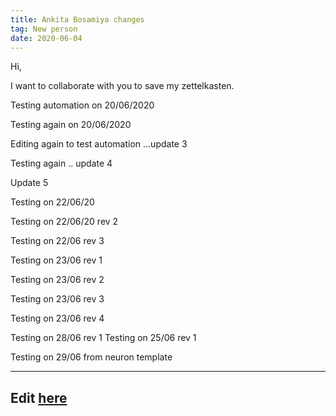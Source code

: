 ```yaml
---
title: Ankita Bosamiya changes
tag: New person
date: 2020-06-04
---
```


Hi,

I want to collaborate with you to save my zettelkasten.

Testing automation on 20/06/2020

Testing again on 20/06/2020

Editing again to test automation ...update 3

Testing again .. update 4

Update 5

Testing on 22/06/20

Testing on 22/06/20 rev 2

Testing on 22/06 rev 3

Testing on 23/06 rev 1

Testing on 23/06 rev 2

Testing on 23/06 rev 3

Testing on 23/06 rev 4

Testing on 28/06 rev 1
Testing on 25/06 rev 1


Testing on 29/06 from neuron template

---
Edit [here](https://github.com/ankitadhandha/zettelkasten/edit/master/6hbkilml4.md)
---
